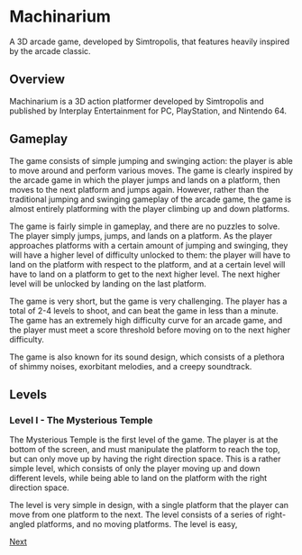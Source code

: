 # Machinarium

A 3D arcade game, developed by Simtropolis, that features heavily inspired by the arcade classic.

## Overview

Machinarium is a 3D action platformer developed by Simtropolis and published by Interplay Entertainment for PC, PlayStation, and Nintendo 64.

## Gameplay

The game consists of simple jumping and swinging action: the player is able to move around and perform various moves. The game is clearly inspired by the arcade game in which the player jumps and lands on a platform, then moves to the next platform and jumps again. However, rather than the traditional jumping and swinging gameplay of the arcade game, the game is almost entirely platforming with the player climbing up and down platforms.

The game is fairly simple in gameplay, and there are no puzzles to solve. The player simply jumps, jumps, and lands on a platform. As the player approaches platforms with a certain amount of jumping and swinging, they will have a higher level of difficulty unlocked to them: the player will have to land on the platform with respect to the platform, and at a certain level will have to land on a platform to get to the next higher level. The next higher level will be unlocked by landing on the last platform.

The game is very short, but the game is very challenging. The player has a total of 2-4 levels to shoot, and can beat the game in less than a minute. The game has an extremely high difficulty curve for an arcade game, and the player must meet a score threshold before moving on to the next higher difficulty.

The game is also known for its sound design, which consists of a plethora of shimmy noises, exorbitant melodies, and a creepy soundtrack.

## Levels

### Level I - The Mysterious Temple

The Mysterious Temple is the first level of the game. The player is at the bottom of the screen, and must manipulate the platform to reach the top, but can only move up by having the right direction space. This is a rather simple level, which consists of only the player moving up and down different levels, while being able to land on the platform with the right direction space.

The level is very simple in design, with a single platform that the player can move from one platform to the next. The level consists of a series of right-angled platforms, and no moving platforms. The level is easy,

[Next](421.md)